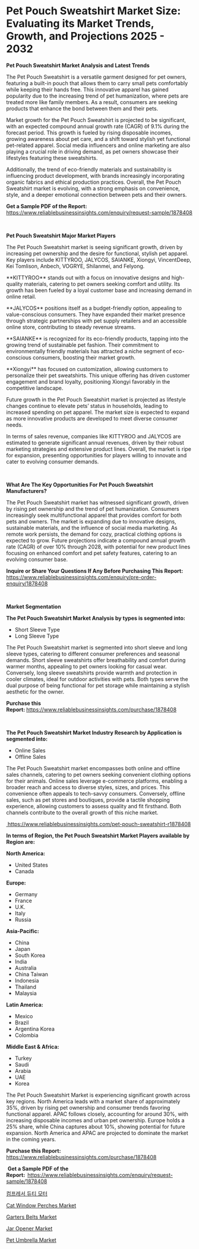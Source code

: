<p><h1>Pet Pouch Sweatshirt Market Size: Evaluating its Market Trends, Growth, and Projections 2025 - 2032</h1></p><p><strong>Pet Pouch Sweatshirt Market Analysis and Latest Trends</strong></p>
<p><p>The Pet Pouch Sweatshirt is a versatile garment designed for pet owners, featuring a built-in pouch that allows them to carry small pets comfortably while keeping their hands free. This innovative apparel has gained popularity due to the increasing trend of pet humanization, where pets are treated more like family members. As a result, consumers are seeking products that enhance the bond between them and their pets.</p><p>Market growth for the Pet Pouch Sweatshirt is projected to be significant, with an expected compound annual growth rate (CAGR) of 9.1% during the forecast period. This growth is fueled by rising disposable incomes, growing awareness about pet care, and a shift toward stylish yet functional pet-related apparel. Social media influencers and online marketing are also playing a crucial role in driving demand, as pet owners showcase their lifestyles featuring these sweatshirts. </p><p>Additionally, the trend of eco-friendly materials and sustainability is influencing product development, with brands increasingly incorporating organic fabrics and ethical production practices. Overall, the Pet Pouch Sweatshirt market is evolving, with a strong emphasis on convenience, style, and a deeper emotional connection between pets and their owners.</p></p>
<p><strong>Get a Sample PDF of the Report:&nbsp;</strong> <a href="https://www.reliablebusinessinsights.com/enquiry/request-sample/1878408?utm_campaign=97&utm_medium=2&utm_source=Github&utm_content=ia&utm_term=08022025&utm_id=pet-pouch-sweatshirt">https://www.reliablebusinessinsights.com/enquiry/request-sample/1878408</a></p>
<p>&nbsp;</p>
<p><strong>Pet Pouch Sweatshirt Major Market Players</strong></p>
<p><p>The Pet Pouch Sweatshirt market is seeing significant growth, driven by increasing pet ownership and the desire for functional, stylish pet apparel. Key players include KITTYROO, JALYCOS, SAIANKE, Xiongyi, VincentDeep, Kei Tomlison, Anbech, VOGRYE, Shilanmei, and Felyong. </p><p>**KITTYROO** stands out with a focus on innovative designs and high-quality materials, catering to pet owners seeking comfort and utility. Its growth has been fueled by a loyal customer base and increasing demand in online retail. </p><p>**JALYCOS** positions itself as a budget-friendly option, appealing to value-conscious consumers. They have expanded their market presence through strategic partnerships with pet supply retailers and an accessible online store, contributing to steady revenue streams. </p><p>**SAIANKE** is recognized for its eco-friendly products, tapping into the growing trend of sustainable pet fashion. Their commitment to environmentally friendly materials has attracted a niche segment of eco-conscious consumers, boosting their market growth.</p><p>**Xiongyi** has focused on customization, allowing customers to personalize their pet sweatshirts. This unique offering has driven customer engagement and brand loyalty, positioning Xiongyi favorably in the competitive landscape.</p><p>Future growth in the Pet Pouch Sweatshirt market is projected as lifestyle changes continue to elevate pets’ status in households, leading to increased spending on pet apparel. The market size is expected to expand as more innovative products are developed to meet diverse consumer needs.</p><p>In terms of sales revenue, companies like KITTYROO and JALYCOS are estimated to generate significant annual revenues, driven by their robust marketing strategies and extensive product lines. Overall, the market is ripe for expansion, presenting opportunities for players willing to innovate and cater to evolving consumer demands.</p></p>
<p>&nbsp;</p>
<p><strong>What Are The Key Opportunities For Pet Pouch Sweatshirt Manufacturers?</strong></p>
<p><p>The Pet Pouch Sweatshirt market has witnessed significant growth, driven by rising pet ownership and the trend of pet humanization. Consumers increasingly seek multifunctional apparel that provides comfort for both pets and owners. The market is expanding due to innovative designs, sustainable materials, and the influence of social media marketing. As remote work persists, the demand for cozy, practical clothing options is expected to grow. Future projections indicate a compound annual growth rate (CAGR) of over 10% through 2028, with potential for new product lines focusing on enhanced comfort and pet safety features, catering to an evolving consumer base.</p></p>
<p><strong>Inquire or Share Your Questions If Any Before Purchasing This Report:</strong> <a href="https://www.reliablebusinessinsights.com/enquiry/pre-order-enquiry/1878408?utm_campaign=97&utm_medium=2&utm_source=Github&utm_content=ia&utm_term=08022025&utm_id=pet-pouch-sweatshirt">https://www.reliablebusinessinsights.com/enquiry/pre-order-enquiry/1878408</a></p>
<p>&nbsp;</p>
<p><strong>Market Segmentation</strong></p>
<p><strong>The Pet Pouch Sweatshirt Market Analysis by types is segmented into:</strong></p>
<p><ul><li>Short Sleeve Type</li><li>Long Sleeve Type</li></ul></p>
<p><p>The Pet Pouch Sweatshirt market is segmented into short sleeve and long sleeve types, catering to different consumer preferences and seasonal demands. Short sleeve sweatshirts offer breathability and comfort during warmer months, appealing to pet owners looking for casual wear. Conversely, long sleeve sweatshirts provide warmth and protection in cooler climates, ideal for outdoor activities with pets. Both types serve the dual purpose of being functional for pet storage while maintaining a stylish aesthetic for the owner.</p></p>
<p><strong>Purchase this Report:&nbsp;</strong><a href="https://www.reliablebusinessinsights.com/purchase/1878408?utm_campaign=97&utm_medium=2&utm_source=Github&utm_content=ia&utm_term=08022025&utm_id=pet-pouch-sweatshirt">https://www.reliablebusinessinsights.com/purchase/1878408</a></p>
<p>&nbsp;</p>
<p><strong>The Pet Pouch Sweatshirt Market Industry Research by Application is segmented into:</strong></p>
<p><ul><li>Online Sales</li><li>Offline Sales</li></ul></p>
<p><p>The Pet Pouch Sweatshirt market encompasses both online and offline sales channels, catering to pet owners seeking convenient clothing options for their animals. Online sales leverage e-commerce platforms, enabling a broader reach and access to diverse styles, sizes, and prices. This convenience often appeals to tech-savvy consumers. Conversely, offline sales, such as pet stores and boutiques, provide a tactile shopping experience, allowing customers to assess quality and fit firsthand. Both channels contribute to the overall growth of this niche market.</p></p>
<p><a href="https://www.reliablebusinessinsights.com/pet-pouch-sweatshirt-r1878408?utm_campaign=97&utm_medium=2&utm_source=Github&utm_content=ia&utm_term=08022025&utm_id=pet-pouch-sweatshirt">&nbsp;https://www.reliablebusinessinsights.com/pet-pouch-sweatshirt-r1878408</a></p>
<p><strong>In terms of Region, the Pet Pouch Sweatshirt Market Players available by Region are:</strong></p>
<p>
    <p> <strong> North America: </strong>
        <ul>
            <li>United States</li>
            <li>Canada</li>
        </ul>
        </p> 
    <p> <strong> Europe: </strong>
        <ul>
            <li>Germany</li>
            <li>France</li>
            <li>U.K.</li>
            <li>Italy</li>
            <li>Russia</li>
        </ul>
        </p> 
    <p> <strong> Asia-Pacific: </strong>
        <ul>
            <li>China</li>
            <li>Japan</li>
            <li>South Korea</li>
            <li>India</li>
            <li>Australia</li>
            <li>China Taiwan</li>
            <li>Indonesia</li>
            <li>Thailand</li>
            <li>Malaysia</li>
        </ul>
        </p> 
    <p> <strong> Latin America: </strong>
        <ul>
            <li>Mexico</li>
            <li>Brazil</li>
            <li>Argentina Korea</li>
            <li>Colombia</li>
        </ul>
        </p> 
    <p> <strong> Middle East & Africa: </strong>
        <ul>
            <li>Turkey</li>
            <li>Saudi</li>
            <li>Arabia</li>
            <li>UAE</li>
            <li>Korea</li>
        </ul>
    </p>
    </p>
<p><p>The Pet Pouch Sweatshirt Market is experiencing significant growth across key regions. North America leads with a market share of approximately 35%, driven by rising pet ownership and consumer trends favoring functional apparel. APAC follows closely, accounting for around 30%, with increasing disposable incomes and urban pet ownership. Europe holds a 25% share, while China captures about 10%, showing potential for future expansion. North America and APAC are projected to dominate the market in the coming years.</p></p>
<p><strong>Purchase this Report: </strong><a href="https://www.reliablebusinessinsights.com/purchase/1878408?utm_campaign=97&utm_medium=2&utm_source=Github&utm_content=ia&utm_term=08022025&utm_id=pet-pouch-sweatshirt">https://www.reliablebusinessinsights.com/purchase/1878408</a></p>
<p>&nbsp;<strong>Get a Sample PDF of the Report:&nbsp;&nbsp;</strong><a href="https://www.reliablebusinessinsights.com/enquiry/request-sample/1878408?utm_campaign=97&utm_medium=2&utm_source=Github&utm_content=ia&utm_term=08022025&utm_id=pet-pouch-sweatshirt">https://www.reliablebusinessinsights.com/enquiry/request-sample/1878408</a></p>
<p><strong></strong></p>
<p><p><a href="https://github.com/sougarounis/Market-Research-Report-List-7/blob/main/284081435990.md?utm_campaign=97&utm_medium=2&utm_source=Github&utm_content=ia&utm_term=08022025&utm_id=pet-pouch-sweatshirt">컴프레서 듀티 모터</a></p><p><a href="https://github.com/cornuznwazue/Market-Research-Report-List-1/blob/main/cat-window-perches-market.md?utm_campaign=97&utm_medium=2&utm_source=Github&utm_content=ia&utm_term=08022025&utm_id=pet-pouch-sweatshirt">Cat Window Perches Market</a></p><p><a href="https://github.com/sderolza/Market-Research-Report-List-1/blob/main/garters-belts-market.md?utm_campaign=97&utm_medium=2&utm_source=Github&utm_content=ia&utm_term=08022025&utm_id=pet-pouch-sweatshirt">Garters Belts Market</a></p><p><a href="https://github.com/mupumafrhad/Market-Research-Report-List-1/blob/main/jar-opener-market.md?utm_campaign=97&utm_medium=2&utm_source=Github&utm_content=ia&utm_term=08022025&utm_id=pet-pouch-sweatshirt">Jar Opener Market</a></p><p><a href="https://github.com/fisyaavneel/Market-Research-Report-List-1/blob/main/pet-umbrella-market.md?utm_campaign=97&utm_medium=2&utm_source=Github&utm_content=ia&utm_term=08022025&utm_id=pet-pouch-sweatshirt">Pet Umbrella Market</a></p></p>
